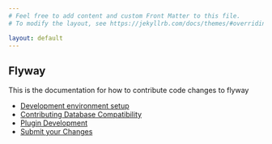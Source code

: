 ```yaml
---
# Feel free to add content and custom Front Matter to this file.
# To modify the layout, see https://jekyllrb.com/docs/themes/#overriding-theme-defaults

layout: default
---
```

## Flyway

This is the documentation for how to contribute code changes to flyway
- [Development environment setup](/documentation/setup)
- [Contributing Database Compatibility](/documentation/communitydb)
- [Plugin Development](/documentation/plugins)
- [Submit your Changes](/documentation/submit)